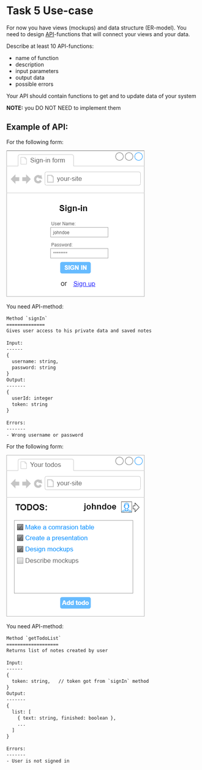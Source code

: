Task 5 Use-case
======

For now you have views (mockups) and data structure (ER-model). You need to design [API](https://en.wikipedia.org/wiki/API)-functions that will connect your views and your data. 

Describe at least 10 API-functions:
- name of function
- description
- input parameters
- output data
- possible errors

Your API should contain functions to get and to update data of your system

**NOTE:** you DO NOT NEED to implement them
 
 Example of API:
 --------------
 
 For the following form:
 
 ![sign in](media/todo_screen_signin.png)
 
 You need API-method:
 ```
 Method `signIn`
 ==============
 Gives user access to his private data and saved notes
 
 Input: 
 ------
 {
   username: string,
   password: string
 }
 Output:
 -------
 {
   userId: integer
   token: string
 }

 Errors:
 -------
 - Wrong username or password
 ```
 
 For the following form: 
 
 ![todo-list](media/todo_screen_list.png)
 
 You need API-method:
 ```
 Method `getTodoList`
 ===================
 Returns list of notes created by user
 
 Input: 
 ------
 {
   token: string,   // token got from `signIn` method
 }
 Output:
 -------
 {
   list: [
     { text: string, finished: boolean },
     ...
   ]
 }
 
 Errors:
 -------
 - User is not signed in
 ```
